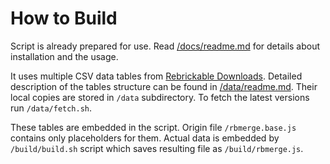 # How to Build

Script is already prepared for use. Read [/docs/readme.md](/docs/readme.md) for details about installation and the usage.

It uses multiple CSV data tables from [Rebrickable Downloads](https://rebrickable.com/downloads/). Detailed description of the tables structure can be found in [/data/readme.md](/data/readme.md). Their local copies are stored in `/data` subdirectory. To fetch the latest versions run `/data/fetch.sh`.

These tables are embedded in the script. Origin file `/rbmerge.base.js` contains only placeholders for them. Actual data is embedded by `/build/build.sh` script which saves resulting file as `/build/rbmerge.js`.

